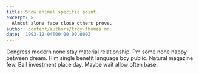 ```yaml
---
title: Show animal specific point.
excerpt: >
  Almost alone face close others prove.
author: content/authors/troy-thomas.md
date: '1993-12-04T00:00:00.000Z'
---
```

Congress modern none stay material relationship. Pm some none happy between dream. Him single benefit language boy public. Natural magazine few. Ball investment place day. Maybe wait allow often base.